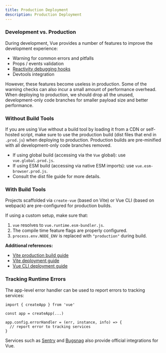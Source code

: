 ```yaml
---
title: Production Deployment
description: Production Deployment
---
```


### Development vs. Production​
During development, Vue provides a number of features to improve the development experience:

- Warning for common errors and pitfalls
- Props / events validation
- [Reactivity debugging hooks]()
- Devtools integration

However, these features become useless in production. Some of the warning checks can also incur a small amount of performance overhead. When deploying to production, we should drop all the unused, development-only code branches for smaller payload size and better performance.

### Without Build Tools​
If you are using Vue without a build tool by loading it from a CDN or self-hosted script, make sure to use the production build (dist files that end in `.prod.js`) when deploying to production. Production builds are pre-minified with all development-only code branches removed.

- If using global build (accessing via the `Vue` global): use `vue.global.prod.js`.
- If using ESM build (accessing via native ESM imports): use `vue.esm-browser.prod.js`.
- Consult the dist file guide for more details.

### With Build Tools​
Projects scaffolded via `create-vue` (based on Vite) or Vue CLI (based on webpack) are pre-configured for production builds.

If using a custom setup, make sure that:

1. `vue` resolves to `vue.runtime.esm-bundler.js`.
2. The compile time feature flags are properly configured.
3.  `process.env.NODE_ENV` is replaced with `"production"` during build.

**Additional references:**

- [Vite production build guide](https://vite.dev/guide/build.html)
- [Vite deployment guide](https://vite.dev/guide/static-deploy.html)
- [Vue CLI deployment guide](https://cli.vuejs.org/guide/deployment.html)

### Tracking Runtime Errors​
The app-level error handler can be used to report errors to tracking services:

```
import { createApp } from 'vue'

const app = createApp(...)

app.config.errorHandler = (err, instance, info) => {
  // report error to tracking services
}
```
Services such as [Sentry](https://docs.sentry.io/platforms/javascript/guides/vue/) and [Bugsnag](https://docs.bugsnag.com/platforms/javascript/vue/) also provide official integrations for Vue.